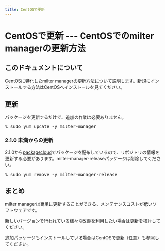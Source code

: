 ```yaml
---
title: CentOSで更新
---
```


# CentOSで更新 --- CentOSでのmilter managerの更新方法

## このドキュメントについて

CentOSに特化したmilter managerの更新方法について説明します。新規にインストールする方法はCentOSへインストールを見てください。

## 更新

パッケージを更新するだけで、追加の作業は必要ありません。

<pre>% sudo yum update -y milter-manager</pre>

### 2.1.0 未満からの更新

2.1.0から[packagecloud](https://packagecloud.io/milter-manager/repos)でパッケージを配布しているので、リポジトリの情報を更新する必要があります。milter-manager-releaseパッケージは削除してください。

<pre>% sudo yum remove -y milter-manager-release</pre>

## まとめ

milter managerは簡単に更新することができる、メンテナンスコストが低いソフトウェアです。

新しいバージョンで行われている様々な改善を利用したい場合は更新を検討してください。

追加パッケージもインストールしている場合はCentOSで更新（任意）も参照してください。


